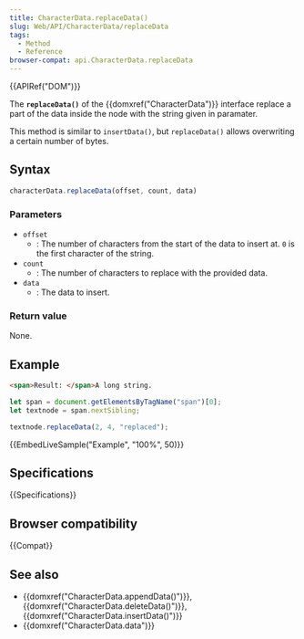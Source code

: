 ```yaml
---
title: CharacterData.replaceData()
slug: Web/API/CharacterData/replaceData
tags:
  - Method
  - Reference
browser-compat: api.CharacterData.replaceData
---
```

{{APIRef("DOM")}}

The **`replaceData()`** of the {{domxref("CharacterData")}} interface
replace a part of the data inside the node with the string given in paramater.

This method is similar to `insertData()`, but `replaceData()` allows
overwriting a certain number of bytes.

## Syntax

```js
characterData.replaceData(offset, count, data)
```

### Parameters

- `offset`
  - : The number of characters from the start of the data to insert at.
    `0` is the first character of the string.
- `count`
  - : The number of characters to replace with the provided data.
- `data`
  - : The data to insert.

### Return value

None.

## Example

```html
<span>Result: </span>A long string.
```

```js
let span = document.getElementsByTagName("span")[0];
let textnode = span.nextSibling;

textnode.replaceData(2, 4, "replaced");
```

{{EmbedLiveSample("Example", "100%", 50)}}

## Specifications

{{Specifications}}

## Browser compatibility

{{Compat}}

## See also

- {{domxref("CharacterData.appendData()")}}, {{domxref("CharacterData.deleteData()")}}, {{domxref("CharacterData.insertData()")}}
- {{domxref("CharacterData.data")}}
